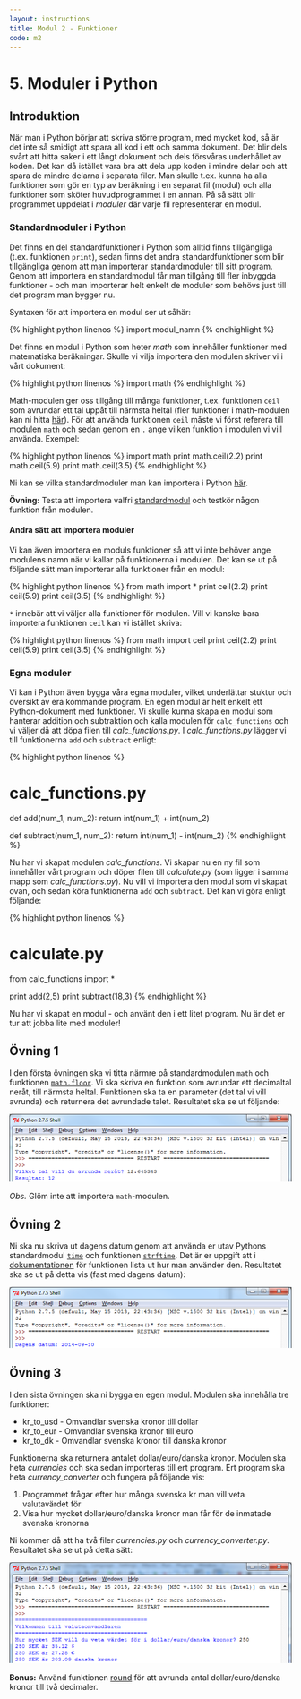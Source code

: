 ```yaml
---
layout: instructions
title: Modul 2 - Funktioner
code: m2
---
```


# 5. Moduler i Python

## Introduktion

När man i Python börjar att skriva större program, med mycket kod, så är det inte så smidigt att spara all kod i ett och samma dokument. Det blir dels svårt att hitta saker i ett långt dokument och dels försvåras underhållet av koden. Det kan då istället vara bra att dela upp koden i mindre delar och att spara de mindre delarna i separata filer. Man skulle t.ex. kunna ha alla funktioner som gör en typ av beräkning i en separat fil (modul) och alla funktioner som sköter huvudprogrammet i en annan. På så sätt blir programmet uppdelat i _moduler_ där varje fil representerar en modul.

### Standardmoduler i Python

Det finns en del standardfunktioner i Python som alltid finns tillgängliga (t.ex. funktionen `print`), sedan finns det andra standardfunktioner som blir tillgängliga genom att man importerar standardmoduler till sitt program. Genom att importera en standardmodul får man tillgång till fler inbyggda funktioner - och man importerar helt enkelt de moduler som behövs just till det program man bygger nu.

Syntaxen för att importera en modul ser ut såhär:

{% highlight python linenos %}
import modul_namn
{% endhighlight %}

Det finns en modul i Python som heter _math_ som innehåller funktioner med matematiska beräkningar. Skulle vi vilja importera den modulen skriver vi i vårt dokument:

{% highlight python linenos %}
import math
{% endhighlight %}

Math-modulen ger oss tillgång till många funktioner, t.ex. funktionen `ceil` som avrundar ett tal uppåt till närmsta heltal (fler funktioner i math-modulen kan ni hitta [här](https://docs.python.org/2/library/math.html#module-math)). För att använda funktionen `ceil` måste vi först referera till modulen `math` och sedan genom en `.` ange vilken funktion i modulen vi vill använda. Exempel:

{% highlight python linenos %}
import math
print math.ceil(2.2)
print math.ceil(5.9)
print math.ceil(3.5)
{% endhighlight %}

Ni kan se vilka standardmoduler man kan importera i Python [här](https://docs.python.org/2/py-modindex.html).

__Övning:__ Testa att importera valfri [standardmodul](https://docs.python.org/2/py-modindex.html) och testkör någon funktion från modulen.

#### Andra sätt att importera moduler

Vi kan även importera en moduls funktioner så att vi inte behöver ange modulens namn när vi kallar på funktionerna i modulen. Det kan se ut på följande sätt man importerar alla funktioner från en modul:

{% highlight python linenos %}
from math import *
print ceil(2.2)
print ceil(5.9)
print ceil(3.5)
{% endhighlight %}

`*` innebär att vi väljer alla funktioner för modulen. Vill vi kanske bara importera funktionen `ceil` kan vi istället skriva:

{% highlight python linenos %}
from math import ceil
print ceil(2.2)
print ceil(5.9)
print ceil(3.5)
{% endhighlight %}

### Egna moduler

Vi kan i Python även bygga våra egna moduler, vilket underlättar stuktur och översikt av era kommande program. En egen modul är helt enkelt ett Python-dokument med funktioner. Vi skulle kunna skapa en modul som hanterar addition och subtraktion och kalla modulen för `calc_functions` och vi väljer då att döpa filen till _calc_functions.py_. I _calc_functions.py_ lägger vi till funktionerna `add` och `subtract` enligt: 

{% highlight python linenos %}
#  calc_functions.py

def add(num_1, num_2):
	return int(num_1) + int(num_2)
	
def subtract(num_1, num_2):
	return int(num_1) - int(num_2)
{% endhighlight %}

Nu har vi skapat modulen _calc_functions_. Vi skapar nu en ny fil som innehåller vårt program och döper filen till _calculate.py_ (som ligger i samma mapp som _calc_functions.py_). Nu vill vi importera den modul som vi skapat ovan, och sedan köra funktionerna `add` och `subtract`. Det kan vi göra enligt följande:

{% highlight python linenos %}
# calculate.py
from calc_functions import *

print add(2,5)
print subtract(18,3)
{% endhighlight %}

Nu har vi skapat en modul - och använt den i ett litet program. Nu är det er tur att jobba lite med moduler!

## Övning 1

I den första övningen ska vi titta närmre på standardmodulen `math` och funktionen [`math.floor`](https://docs.python.org/2/library/math.html#math.floor). Vi ska skriva en funktion som avrundar ett decimaltal neråt, till närmsta heltal. Funktionen ska ta en parameter (det tal vi vill avrunda) och returnera det avrundade talet. Resultatet ska se ut följande:

![](images/idle13.png)

_Obs._ Glöm inte att importera `math`-modulen.

## Övning 2

Ni ska nu skriva ut dagens datum genom att använda er utav Pythons standardmodul [`time`](https://docs.python.org/2/library/time.html) och funktionen [`strftime`](https://docs.python.org/2/library/time.html#time.strftime). Det är er uppgift att i [dokumentationen](https://docs.python.org/2/library/time.html#time.strftime) för funktionen lista ut hur man använder den. Resultatet ska se ut på detta vis (fast med dagens datum):

![](images/idle12.png)

## Övning 3

I den sista övningen ska ni bygga en egen modul. Modulen ska innehålla tre funktioner:

* kr_to_usd - Omvandlar svenska kronor till dollar
* kr_to_eur - Omvandlar svenska kronor till euro
* kr_to_dk - Omvandlar svenska kronor till danska kronor

Funktionerna ska returnera antalet dollar/euro/danska kronor. Modulen ska heta _currencies_ och ska sedan importeras till ert program. Ert program ska heta _currency_converter_ och fungera på följande vis:

1. Programmet frågar efter hur många svenska kr man vill veta valutavärdet för
2. Visa hur mycket dollar/euro/danska kronor man får för de inmatade svenska kronorna

Ni kommer då att ha två filer _currencies.py_ och _currency_converter.py_. Resultatet ska se ut på detta sätt:

![](images/idle14.png)

__Bonus:__ Använd funktionen [round](https://docs.python.org/2/library/functions.html#round) för att avrunda antal dollar/euro/danska kronor till två decimaler.

